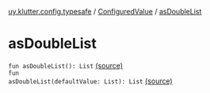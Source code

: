 [uy.klutter.config.typesafe](../index.md) / [ConfiguredValue](index.md) / [asDoubleList](.)


# asDoubleList
<code>fun asDoubleList(): List<Double></code> [(source)](https://github.com/kohesive/klutter/blob/master/config-typesafe-jdk6/src/main/kotlin/uy/klutter/config/typesafe/TypesafeConfig_Ext.kt#L97)<br/><code>fun asDoubleList(defaultValue: List<Double>): List<Double></code> [(source)](https://github.com/kohesive/klutter/blob/master/config-typesafe-jdk6/src/main/kotlin/uy/klutter/config/typesafe/TypesafeConfig_Ext.kt#L98)<br/>

